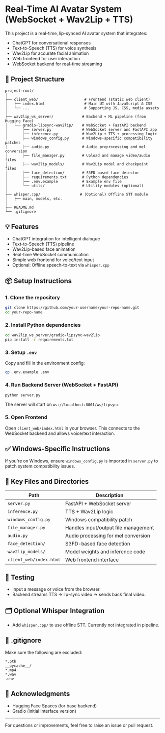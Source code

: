 # Real-Time AI Avatar System (WebSocket + Wav2Lip + TTS)

This project is a real-time, lip-synced AI avatar system that integrates:

* ChatGPT for conversational responses
* Text-to-Speech (TTS) for voice synthesis
* Wav2Lip for accurate facial animation
* Web frontend for user interaction
* WebSocket backend for real-time streaming

## 🔧 Project Structure

```
project-root/
│
├── client_web/                     # Frontend (static web client)
│   ├── index.html                  # Main UI with JavaScript & CSS
│   └── ...                         # Supporting JS, CSS, media assets
│
├── wav2lip_ws_server/             # Backend + ML pipeline (from Hugging Face)
│   └── gradio-lipsync-wav2lip/    # WebSocket + FastAPI backend
│       ├── server.py              # WebSocket server and FastAPI app
│       ├── inference.py           # Wav2Lip + TTS + processing logic
│       ├── windows_config.py      # Windows-specific compatibility patches
│       ├── audio.py               # Audio preprocessing and mel conversion
│       ├── file_manager.py        # Upload and manage video/audio files
│       ├── wav2lip_models/        # Wav2Lip model and checkpoint files
│       ├── face_detection/        # S3FD-based face detector
│       ├── requirements.txt       # Python dependencies
│       ├── .env.example           # Example env file
│       └── utils/                 # Utility modules (optional)
│
├── whisper.cpp/                  # (Optional) Offline STT module
│   ├── main, models, etc.
│
├── README.md
└── .gitignore
```

## 💡 Features

* ChatGPT integration for intelligent dialogue
* Text-to-Speech (TTS) pipeline
* Wav2Lip-based face animation
* Real-time WebSocket communication
* Simple web frontend for voice/text input
* Optional: Offline speech-to-text via `whisper.cpp`

## 📦 Setup Instructions

### 1. Clone the repository

```bash
git clone https://github.com/your-username/your-repo-name.git
cd your-repo-name
```

### 2. Install Python dependencies

```bash
cd wav2lip_ws_server/gradio-lipsync-wav2lip
pip install -r requirements.txt
```

### 3. Setup `.env`

Copy and fill in the environment config:

```bash
cp .env.example .env
```

### 4. Run Backend Server (WebSocket + FastAPI)

```bash
python server.py
```

The server will start on `ws://localhost:8001/ws/lipsync`

### 5. Open Frontend

Open `client_web/index.html` in your browser. This connects to the WebSocket backend and allows voice/text interaction.

## ✅ Windows-Specific Instructions

If you're on Windows, ensure `windows_config.py` is imported in `server.py` to patch system compatibility issues.

## 📁 Key Files and Directories

| Path                    | Description                          |
| ----------------------- | ------------------------------------ |
| `server.py`             | FastAPI + WebSocket server           |
| `inference.py`          | TTS + Wav2Lip logic                  |
| `windows_config.py`     | Windows compatibility patch          |
| `file_manager.py`       | Handles input/output file management |
| `audio.py`              | Audio processing for mel conversion  |
| `face_detection/`       | S3FD-based face detection            |
| `wav2lip_models/`       | Model weights and inference code     |
| `client_web/index.html` | Web frontend interface               |

## 🧪 Testing

* Input a message or voice from the browser.
* Backend streams TTS → lip-sync video → sends back final video.

## 🗂️ Optional Whisper Integration

* Add `whisper.cpp/` to use offline STT. Currently not integrated in pipeline.

## 🔐 .gitignore

Make sure the following are excluded:

```
*.pth
__pycache__/
*.mp4
*.wav
.env
```

## 🔄 Acknowledgments
* Hugging Face Spaces (for base backend)
* Gradio (initial interface version)

---

For questions or improvements, feel free to raise an issue or pull request.
